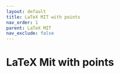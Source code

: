 ```yaml
---
layout: default
title: LaTeX MIT with points
nav_order: 1
parent: LaTeX MIT 
nav_exclude: false
---
```

# LaTeX Mit with points



